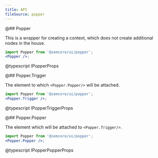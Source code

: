 ```yaml
---
title: API
fileSource: popper
---
```


@## Popper

This is a wrapper for creating a context, which does not create additional nodes in the house.

```jsx
import Popper from '@semcore/ui/popper';
<Popper />;
```

@typescript IPopperProps

@## Popper.Trigger

The element to which `<Popper.Popper/>` will be attached.

```jsx
import Popper from '@semcore/ui/popper';
<Popper.Trigger />;
```

@typescript IPopperTriggerProps

@## Popper.Popper

The element which will be attached to `<Popper.Trigger/>`.

```jsx
import Popper from '@semcore/ui/popper';
<Popper.Popper />;
```

@typescript IPopperPopperProps
